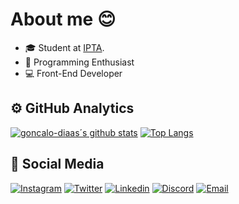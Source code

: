 # About me 😊

- 🎓 Student at [IPTA](http://ipta.pt).
- 🤩 Programming Enthusiast
- 💻 Front-End Developer

## ⚙️  GitHub Analytics

[![goncalo-diaas´s github stats](https://github-readme-stats.vercel.app/api?username=goncalo-dias&show_icons=true&hide=issues,contribs)](https://github.com/anuraghazra/github-readme-stats) [![Top Langs](https://github-readme-stats.vercel.app/api/top-langs/?username=goncalo-dias&layout=compact)](https://github.com/anuraghazra/github-readme-stats)

## 👦 Social Media

[![Instagram](https://img.shields.io/badge/@goncalo_diaas-Instagram?logo=Instagram&color=E1306C&logoColor=white&style=for-the-badge)](https://instagram.com/goncalo_diaas)
[![Twitter](https://img.shields.io/badge/@goncalo_diaas-Twitter?logo=Twitter&color=1DA1F2&logoColor=white&style=for-the-badge)](https://twitter.com/goncalo_diaas)
[![Linkedin](https://img.shields.io/badge/Gonçalo%20Dias-Linkedin?logo=Linkedin&color=2867B2&logoColor=white&style=for-the-badge)](https://www.linkedin.com/in/gon%C3%A7alo-dias-1143ab1b5/)
[![Discord](https://img.shields.io/badge/diasdiGhetto%234041-Discord?logo=Discord&color=2C2F33&logoColor=white&style=for-the-badge)](https://dsc.bio/diasdighetto/)
[![Email](https://img.shields.io/badge/geral@goncalodias.pt-Email?logo=gmail&color=2C2F33&logoColor=white&style=for-the-badge)](mailto:geral@goncalodias.pt)

